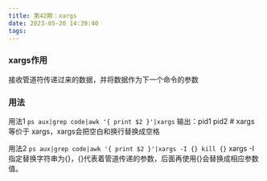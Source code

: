 ```yaml
---
title: 第42期：xargs
date: 2023-05-26 14:39:40
tags:
---
```

### xargs作用
接收管道符传递过来的数据，并将数据作为下一个命令的参数

### 用法
用法1
```ps aux|grep code|awk '{ print $2 }'|xargs```
输出：pid1 pid2          # xargs 等价于 xargs，xargs会把空白和换行替换成空格

用法2
```ps aux|grep code|awk '{ print $2 }'|xargs -I {} kill {}```
xargs -I 指定替换字符串为{}，{}代表着管道传递的参数，后面再使用{}会替换成相应参数值。
